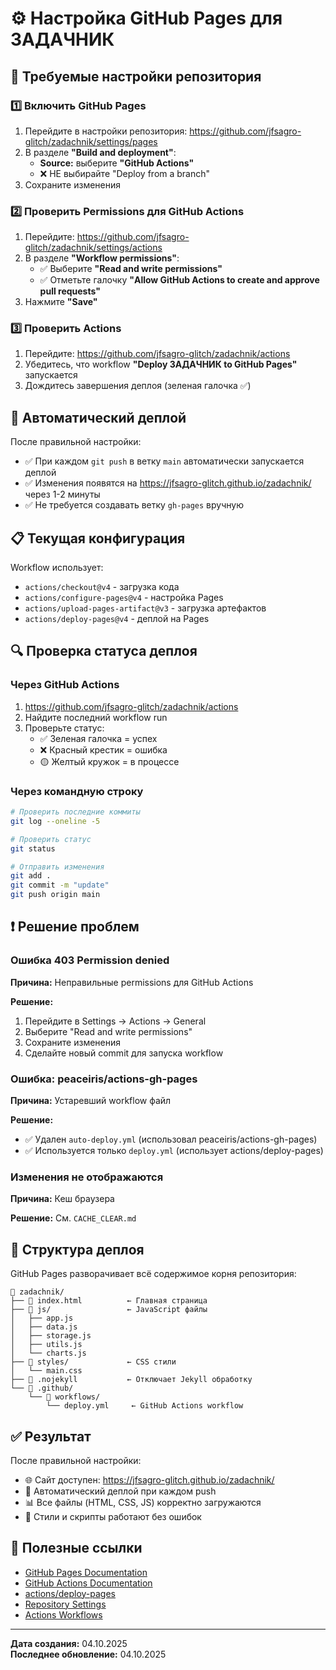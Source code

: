 # ⚙️ Настройка GitHub Pages для ЗАДАЧНИК

## 🔧 Требуемые настройки репозитория

### 1️⃣ Включить GitHub Pages

1. Перейдите в настройки репозитория: https://github.com/jfsagro-glitch/zadachnik/settings/pages
2. В разделе **"Build and deployment"**:
   - **Source:** выберите **"GitHub Actions"**
   - ❌ НЕ выбирайте "Deploy from a branch"
3. Сохраните изменения

### 2️⃣ Проверить Permissions для GitHub Actions

1. Перейдите: https://github.com/jfsagro-glitch/zadachnik/settings/actions
2. В разделе **"Workflow permissions"**:
   - ✅ Выберите **"Read and write permissions"**
   - ✅ Отметьте галочку **"Allow GitHub Actions to create and approve pull requests"**
3. Нажмите **"Save"**

### 3️⃣ Проверить Actions

1. Перейдите: https://github.com/jfsagro-glitch/zadachnik/actions
2. Убедитесь, что workflow **"Deploy ЗАДАЧНИК to GitHub Pages"** запускается
3. Дождитесь завершения деплоя (зеленая галочка ✅)

## 🚀 Автоматический деплой

После правильной настройки:
- ✅ При каждом `git push` в ветку `main` автоматически запускается деплой
- ✅ Изменения появятся на https://jfsagro-glitch.github.io/zadachnik/ через 1-2 минуты
- ✅ Не требуется создавать ветку `gh-pages` вручную

## 📋 Текущая конфигурация

Workflow использует:
- `actions/checkout@v4` - загрузка кода
- `actions/configure-pages@v4` - настройка Pages
- `actions/upload-pages-artifact@v3` - загрузка артефактов
- `actions/deploy-pages@v4` - деплой на Pages

## 🔍 Проверка статуса деплоя

### Через GitHub Actions
1. https://github.com/jfsagro-glitch/zadachnik/actions
2. Найдите последний workflow run
3. Проверьте статус:
   - ✅ Зеленая галочка = успех
   - ❌ Красный крестик = ошибка
   - 🟡 Желтый кружок = в процессе

### Через командную строку
```bash
# Проверить последние коммиты
git log --oneline -5

# Проверить статус
git status

# Отправить изменения
git add .
git commit -m "update"
git push origin main
```

## ❗ Решение проблем

### Ошибка 403 Permission denied
**Причина:** Неправильные permissions для GitHub Actions

**Решение:**
1. Перейдите в Settings → Actions → General
2. Выберите "Read and write permissions"
3. Сохраните изменения
4. Сделайте новый commit для запуска workflow

### Ошибка: peaceiris/actions-gh-pages
**Причина:** Устаревший workflow файл

**Решение:**
- ✅ Удален `auto-deploy.yml` (использовал peaceiris/actions-gh-pages)
- ✅ Используется только `deploy.yml` (использует actions/deploy-pages)

### Изменения не отображаются
**Причина:** Кеш браузера

**Решение:** См. `CACHE_CLEAR.md`

## 📁 Структура деплоя

GitHub Pages разворачивает всё содержимое корня репозитория:
```
📁 zadachnik/
├── 📄 index.html          ← Главная страница
├── 📁 js/                 ← JavaScript файлы
│   ├── app.js
│   ├── data.js
│   ├── storage.js
│   ├── utils.js
│   └── charts.js
├── 📁 styles/             ← CSS стили
│   └── main.css
├── 📄 .nojekyll           ← Отключает Jekyll обработку
└── 📁 .github/
    └── 📁 workflows/
        └── deploy.yml     ← GitHub Actions workflow
```

## ✅ Результат

После правильной настройки:
- 🌐 Сайт доступен: https://jfsagro-glitch.github.io/zadachnik/
- 🔄 Автоматический деплой при каждом push
- 📊 Все файлы (HTML, CSS, JS) корректно загружаются
- 🎨 Стили и скрипты работают без ошибок

## 🔗 Полезные ссылки

- [GitHub Pages Documentation](https://docs.github.com/en/pages)
- [GitHub Actions Documentation](https://docs.github.com/en/actions)
- [actions/deploy-pages](https://github.com/actions/deploy-pages)
- [Repository Settings](https://github.com/jfsagro-glitch/zadachnik/settings)
- [Actions Workflows](https://github.com/jfsagro-glitch/zadachnik/actions)

---

**Дата создания:** 04.10.2025  
**Последнее обновление:** 04.10.2025


